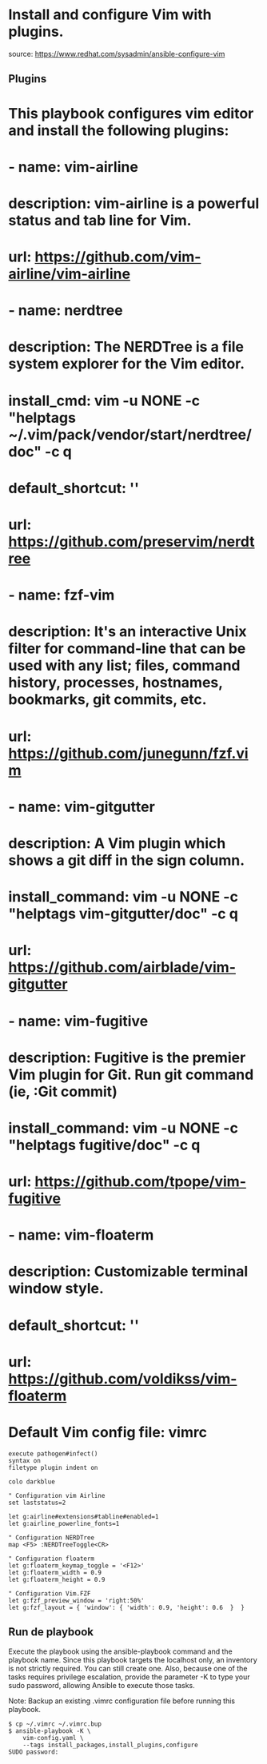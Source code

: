 # Install and configure Vim with plugins.

source: https://www.redhat.com/sysadmin/ansible-configure-vim

## Plugins

# This playbook configures vim editor and install the following plugins:
# - name: vim-airline
#   description: vim-airline is a powerful status and tab line for Vim.
#   url: https://github.com/vim-airline/vim-airline
# - name: nerdtree
#   description: The NERDTree is a file system explorer for the Vim editor.
#   install_cmd: vim -u NONE -c "helptags ~/.vim/pack/vendor/start/nerdtree/doc" -c q
#   default_shortcut: '<F5>'
#   url: https://github.com/preservim/nerdtree
# - name: fzf-vim
#   description: It's an interactive Unix filter for command-line that can be used with any list; files, command history, processes, hostnames, bookmarks, git commits, etc.
#   url: https://github.com/junegunn/fzf.vim
# - name: vim-gitgutter
#   description: A Vim plugin which shows a git diff in the sign column.
#   install_command: vim -u NONE -c "helptags vim-gitgutter/doc" -c q
#   url: https://github.com/airblade/vim-gitgutter
# - name: vim-fugitive
#   description: Fugitive is the premier Vim plugin for Git. Run git command (ie, :Git commit)
#   install_command: vim -u NONE -c "helptags fugitive/doc" -c q
#   url: https://github.com/tpope/vim-fugitive
# - name: vim-floaterm
#   description: Customizable terminal window style.
#   default_shortcut: '<F12>'
#   url: https://github.com/voldikss/vim-floaterm

# Default Vim config file: vimrc

```
execute pathogen#infect()
syntax on
filetype plugin indent on

colo darkblue

" Configuration vim Airline
set laststatus=2

let g:airline#extensions#tabline#enabled=1
let g:airline_powerline_fonts=1

" Configuration NERDTree
map <F5> :NERDTreeToggle<CR>

" Configuration floaterm
let g:floaterm_keymap_toggle = '<F12>'
let g:floaterm_width = 0.9
let g:floaterm_height = 0.9

" Configuration Vim.FZF
let g:fzf_preview_window = 'right:50%'
let g:fzf_layout = { 'window': { 'width': 0.9, 'height': 0.6  }  }
```

## Run de playbook

Execute the playbook using the ansible-playbook command and the playbook name. Since this playbook targets the localhost only, an inventory is not strictly required. You can still create one. Also, because one of the tasks requires privilege escalation, provide the parameter -K to type your sudo password, allowing Ansible to execute those tasks.

Note: Backup an existing .vimrc configuration file before running this playbook.

```
$ cp ~/.vimrc ~/.vimrc.bup
$ ansible-playbook -K \
    vim-config.yaml \
    --tags install_packages,install_plugins,configure
SUDO password: 

```
